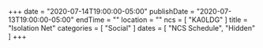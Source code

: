+++
date = "2020-07-14T19:00:00-05:00"
publishDate = "2020-07-13T19:00:00-05:00"
endTime = ""
location = ""
ncs = [ "KA0LDG" ]
title = "Isolation Net"
categories = [ "Social" ]
dates = [ "NCS Schedule", "Hidden" ]
+++

